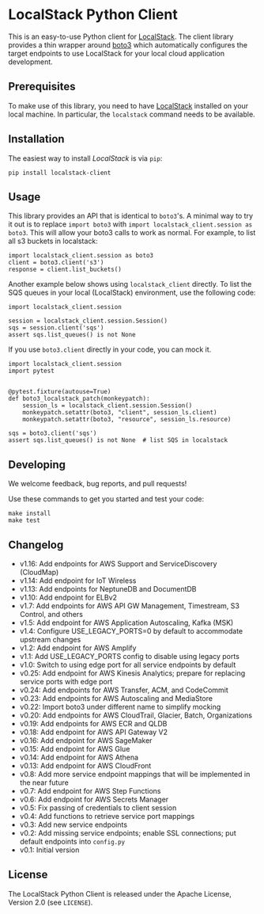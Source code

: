 # LocalStack Python Client

This is an easy-to-use Python client for [LocalStack](https://github.com/localstack/localstack).
The client library provides a thin wrapper around [boto3](https://github.com/boto/boto3) which
automatically configures the target endpoints to use LocalStack for your local cloud
application development.

## Prerequisites

To make use of this library, you need to have [LocalStack](https://github.com/localstack/localstack)
installed on your local machine. In particular, the `localstack` command needs to be available.

## Installation

The easiest way to install *LocalStack* is via `pip`:

```
pip install localstack-client
```

## Usage

This library provides an API that is identical to `boto3`'s. A minimal way to try it out is to replace
`import boto3` with `import localstack_client.session as boto3`. This will allow your boto3 calls to work as normal.
For example, to list all s3 buckets in localstack:

```
import localstack_client.session as boto3
client = boto3.client('s3')
response = client.list_buckets()
```

Another example below shows using `localstack_client` directly. To list the SQS queues
in your local (LocalStack) environment, use the following code:

```
import localstack_client.session

session = localstack_client.session.Session()
sqs = session.client('sqs')
assert sqs.list_queues() is not None
```

If you use `boto3.client` directly in your code, you can mock it.

```
import localstack_client.session
import pytest


@pytest.fixture(autouse=True)
def boto3_localstack_patch(monkeypatch):
    session_ls = localstack_client.session.Session()
    monkeypatch.setattr(boto3, "client", session_ls.client)
    monkeypatch.setattr(boto3, "resource", session_ls.resource)
```

```
sqs = boto3.client('sqs')
assert sqs.list_queues() is not None  # list SQS in localstack
```


## Developing

We welcome feedback, bug reports, and pull requests!

Use these commands to get you started and test your code:

```
make install
make test
```

## Changelog

* v1.16: Add endpoints for AWS Support and ServiceDiscovery (CloudMap)
* v1.14: Add endpoint for IoT Wireless
* v1.13: Add endpoints for NeptuneDB and DocumentDB
* v1.10: Add endpoint for ELBv2
* v1.7: Add endpoints for AWS API GW Management, Timestream, S3 Control, and others
* v1.5: Add endpoint for AWS Application Autoscaling, Kafka (MSK)
* v1.4: Configure USE_LEGACY_PORTS=0 by default to accommodate upstream changes
* v1.2: Add endpoint for AWS Amplify
* v1.1: Add USE_LEGACY_PORTS config to disable using legacy ports
* v1.0: Switch to using edge port for all service endpoints by default
* v0.25: Add endpoint for AWS Kinesis Analytics; prepare for replacing service ports with edge port
* v0.24: Add endpoints for AWS Transfer, ACM, and CodeCommit
* v0.23: Add endpoints for AWS Autoscaling and MediaStore
* v0.22: Import boto3 under different name to simplify mocking
* v0.20: Add endpoints for AWS CloudTrail, Glacier, Batch, Organizations
* v0.19: Add endpoints for AWS ECR and QLDB
* v0.18: Add endpoint for AWS API Gateway V2
* v0.16: Add endpoint for AWS SageMaker
* v0.15: Add endpoint for AWS Glue
* v0.14: Add endpoint for AWS Athena
* v0.13: Add endpoint for AWS CloudFront
* v0.8: Add more service endpoint mappings that will be implemented in the near future
* v0.7: Add endpoint for AWS Step Functions
* v0.6: Add endpoint for AWS Secrets Manager
* v0.5: Fix passing of credentials to client session
* v0.4: Add functions to retrieve service port mappings
* v0.3: Add new service endpoints
* v0.2: Add missing service endpoints; enable SSL connections; put default endpoints into `config.py`
* v0.1: Initial version

## License

The LocalStack Python Client is released under the Apache License, Version 2.0 (see `LICENSE`).
